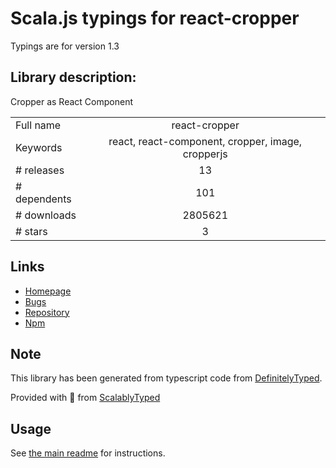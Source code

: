 
# Scala.js typings for react-cropper

Typings are for version 1.3

## Library description:
Cropper as React Component

|                    |                 |
| ------------------ | :-------------: |
| Full name          | react-cropper |
| Keywords           | react, react-component, cropper, image, cropperjs |
| # releases         | 13 |
| # dependents       | 101 |
| # downloads        | 2805621 |
| # stars            | 3 |

## Links
- [Homepage](https://github.com/react-cropper/react-cropper/)
- [Bugs](https://github.com/react-cropper/react-cropper/issues)
- [Repository](https://github.com/react-cropper/react-cropper)
- [Npm](https://www.npmjs.com/package/react-cropper)
    


## Note
This library has been generated from typescript code from [DefinitelyTyped](https://definitelytyped.org).

Provided with :purple_heart: from [ScalablyTyped](https://github.com/oyvindberg/ScalablyTyped)

## Usage
See [the main readme](../../readme.md) for instructions.


